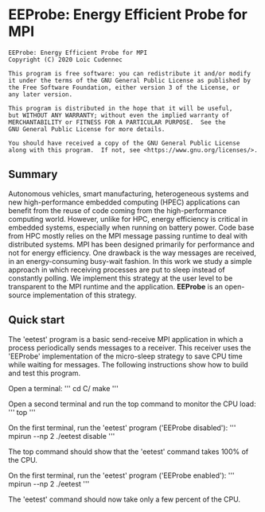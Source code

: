 # EEProbe: Energy Efficient Probe for MPI




    EEProbe: Energy Efficient Probe for MPI
    Copyright (C) 2020 Loïc Cudennec

    This program is free software: you can redistribute it and/or modify
    it under the terms of the GNU General Public License as published by
    the Free Software Foundation, either version 3 of the License, or
    any later version.

    This program is distributed in the hope that it will be useful,
    but WITHOUT ANY WARRANTY; without even the implied warranty of
    MERCHANTABILITY or FITNESS FOR A PARTICULAR PURPOSE.  See the
    GNU General Public License for more details.

    You should have received a copy of the GNU General Public License
    along with this program.  If not, see <https://www.gnu.org/licenses/>.


## Summary

  Autonomous vehicles, smart manufacturing, heterogeneous systems and
  new high-performance embedded computing (HPEC) applications can
  benefit from the reuse of code coming from the high-performance
  computing world. However, unlike for HPC, energy efficiency is
  critical in embedded systems, especially when running on battery
  power. Code base from HPC mostly relies on the MPI message passing
  runtime to deal with distributed systems. MPI has been designed
  primarily for performance and not for energy efficiency. One
  drawback is the way messages are received, in an energy-consuming
  busy-wait fashion. In this work we study a simple approach in which
  receiving processes are put to sleep instead of constantly
  polling. We implement this strategy at the user level to be
  transparent to the MPI runtime and the application. **EEProbe** is
  an open-source implementation of this strategy.

## Quick start

The 'eetest' program is a basic send-receive MPI application in which
a process periodically sends messages to a receiver. This receiver
uses the 'EEProbe' implementation of the micro-sleep strategy to save
CPU time while waiting for messages. The following instructions show
how to build and test this program.

Open a terminal:
'''
cd C/
make
'''

Open a second terminal and run the top command to monitor the CPU load:
'''
top
'''

On the first terminal, run the 'eetest' program ('EEProbe disabled'):
'''
mpirun --np 2 ./eetest disable
'''

The top command should show that the 'eetest' command takes 100% of the CPU.

On the first terminal, run the 'eetest' program ('EEProbe enabled'):
'''
mpirun --np 2 ./eetest
'''

The 'eetest' command should now take only a few percent of the CPU.

